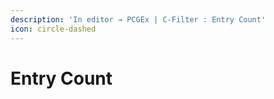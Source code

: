 ```yaml
---
description: 'In editor → PCGEx | C-Filter : Entry Count'
icon: circle-dashed
---
```


# Entry Count

